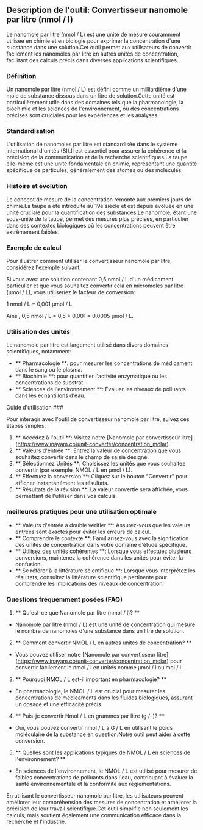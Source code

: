 ## Description de l'outil: Convertisseur nanomole par litre (nmol / l)

Le nanomole par litre (nmol / L) est une unité de mesure couramment utilisée en chimie et en biologie pour exprimer la concentration d'une substance dans une solution.Cet outil permet aux utilisateurs de convertir facilement les nanomoles par litre en autres unités de concentration, facilitant des calculs précis dans diverses applications scientifiques.

### Définition

Un nanomole par litre (nmol / L) est défini comme un milliardième d'une mole de substance dissous dans un litre de solution.Cette unité est particulièrement utile dans des domaines tels que la pharmacologie, la biochimie et les sciences de l'environnement, où des concentrations précises sont cruciales pour les expériences et les analyses.

### Standardisation

L'utilisation de nanomoles par litre est standardisée dans le système international d'unités (SI).Il est essentiel pour assurer la cohérence et la précision de la communication et de la recherche scientifiques.La taupe elle-même est une unité fondamentale en chimie, représentant une quantité spécifique de particules, généralement des atomes ou des molécules.

### Histoire et évolution

Le concept de mesure de la concentration remonte aux premiers jours de chimie.La taupe a été introduite au 19e siècle et est depuis évoluée en une unité cruciale pour la quantification des substances.Le nanomole, étant une sous-unité de la taupe, permet des mesures plus précises, en particulier dans des contextes biologiques où les concentrations peuvent être extrêmement faibles.

### Exemple de calcul

Pour illustrer comment utiliser le convertisseur nanomole par litre, considérez l'exemple suivant:

Si vous avez une solution contenant 0,5 nmol / L d'un médicament particulier et que vous souhaitez convertir cela en micromoles par litre (µmol / L), vous utiliseriez le facteur de conversion:

1 nmol / L = 0,001 µmol / L

Ainsi, 0,5 nmol / L = 0,5 * 0,001 = 0,0005 µmol / L.

### Utilisation des unités

Le nanomole par litre est largement utilisé dans divers domaines scientifiques, notamment:

- ** Pharmacologie **: pour mesurer les concentrations de médicament dans le sang ou le plasma.
- ** Biochimie **: pour quantifier l'activité enzymatique ou les concentrations de substrat.
- ** Sciences de l'environnement **: Évaluer les niveaux de polluants dans les échantillons d'eau.

Guide d'utilisation ###

Pour interagir avec l'outil de convertisseur nanomole par litre, suivez ces étapes simples:

1. ** Accédez à l'outil **: Visitez notre [Nanomole par convertisseur litre] (https://www.inayam.co/unit-converter/concentration_molar).
2. ** Valeurs d'entrée **: Entrez la valeur de concentration que vous souhaitez convertir dans le champ de saisie désigné.
3. ** Sélectionnez Unités **: Choisissez les unités que vous souhaitez convertir (par exemple, NMOL / L en µmol / L).
4. ** Effectuez la conversion **: Cliquez sur le bouton "Convertir" pour afficher instantanément les résultats.
5. ** Résultats de la révision **: La valeur convertie sera affichée, vous permettant de l'utiliser dans vos calculs.

### meilleures pratiques pour une utilisation optimale

- ** Valeurs d'entrée à double vérifier **: Assurez-vous que les valeurs entrées sont exactes pour éviter les erreurs de calcul.
- ** Comprendre le contexte **: Familiarisez-vous avec la signification des unités de concentration dans votre domaine d'étude spécifique.
- ** Utilisez des unités cohérentes **: Lorsque vous effectuez plusieurs conversions, maintenez la cohérence dans les unités pour éviter la confusion.
- ** Se référer à la littérature scientifique **: Lorsque vous interprétez les résultats, consultez la littérature scientifique pertinente pour comprendre les implications des niveaux de concentration.

### Questions fréquemment posées (FAQ)

1. ** Qu'est-ce que Nanomole par litre (nmol / l)? **
- Nanomole par litre (nmol / L) est une unité de concentration qui mesure le nombre de nanomoles d'une substance dans un litre de solution.

2. ** Comment convertir NMOL / L en autres unités de concentration? **
- Vous pouvez utiliser notre [Nanomole par convertisseur litre] (https://www.inayam.co/unit-converter/concentration_molar) pour convertir facilement le nmol / l en unités comme µmol / l ou mol / l.

3. ** Pourquoi NMOL / L est-il important en pharmacologie? **
- En pharmacologie, le NMOL / L est crucial pour mesurer les concentrations de médicaments dans les fluides biologiques, assurant un dosage et une efficacité précis.

4. ** Puis-je convertir Nmol / L en grammes par litre (g / l)? **
- Oui, vous pouvez convertir nmol / L à G / L en utilisant le poids moléculaire de la substance en question.Notre outil peut aider à cette conversion.

5. ** Quelles sont les applications typiques de NMOL / L en sciences de l'environnement? **
- En sciences de l'environnement, le NMOL / L est utilisé pour mesurer de faibles concentrations de polluants dans l'eau, contribuant à évaluer la santé environnementale et la conformité aux réglementations.

En utilisant le convertisseur nanomole par litre, les utilisateurs peuvent améliorer leur compréhension des mesures de concentration et améliorer la précision de leur travail scientifique.Cet outil simplifie non seulement les calculs, mais soutient également une communication efficace dans la recherche et l'industrie.